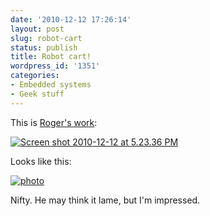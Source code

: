 ```yaml
---
date: '2010-12-12 17:26:14'
layout: post
slug: robot-cart
status: publish
title: Robot cart!
wordpress_id: '1351'
categories:
- Embedded systems
- Geek stuff
---
```


This is [Roger's work](http://twitter.com/ItsAGreenOne/status/13875012448559104):

[![Screen shot 2010-12-12 at 5.23.36 PM](http://fnord.phfactor.net/wp-content/uploads/2010/12/Screen-shot-2010-12-12-at-5.23.36-PM-450x229.png)](http://twitter.com/ItsAGreenOne/status/13875012448559104)

Looks like this:

[![photo](http://fnord.phfactor.net/wp-content/uploads/2010/12/photo-450x336.jpg)](http://fnord.phfactor.net/wp-content/uploads/2010/12/photo.JPG)

Nifty. He may think it lame, but I'm impressed.
